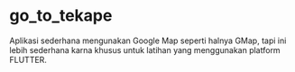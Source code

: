 # go_to_tekape

Aplikasi sederhana mengunakan Google Map seperti halnya GMap, tapi ini lebih sederhana karna khusus untuk latihan yang menggunakan platform FLUTTER. 
